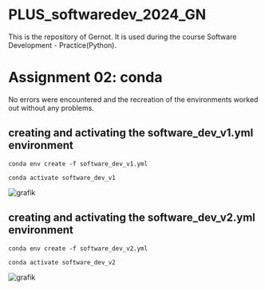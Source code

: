 # PLUS_softwaredev_2024_GN

This is the repository of Gernot.
It is used during the course Software Development - Practice(Python).

# Assignment 02: conda
No errors were encountered and the recreation of the environments worked out without any problems.

## creating and activating the software_dev_v1.yml environment
```
conda env create -f software_dev_v1.yml
```
```
conda activate software_dev_v1
```
![grafik](https://github.com/gernotnikolaus/PLUS_softwaredev_2024_GN/assets/148253460/8b5f6b53-232c-4bfe-8136-8a8797dbaa37)

## creating and activating the software_dev_v2.yml environment
```
conda env create -f software_dev_v2.yml
```
```
conda activate software_dev_v2
```
![grafik](https://github.com/gernotnikolaus/PLUS_softwaredev_2024_GN/assets/148253460/16035115-032a-4c7c-b970-e7ef8bfd6dd1)
